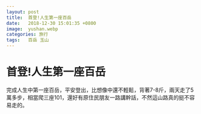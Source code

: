 ```yaml
---
layout: post
title:  首登!人生第一座百岳
date:   2018-12-30 15:01:35 +0800
image:  yushan.webp
categories: 旅行
tags:   百岳 玉山
--- 
```


# 首登!人生第一座百岳
完成人生中第一座百岳，平安登出，比想像中還不輕鬆，背著7-8斤，兩天走了5萬多步，相當爬三座101，還好有原住民朋友一路講幹話，不然這山路真的挺不容易走的。
